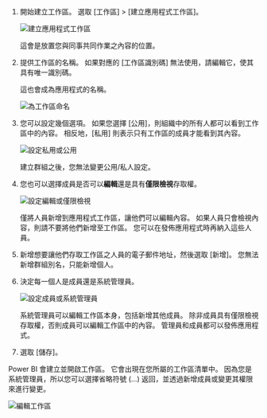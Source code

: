 1. 開始建立工作區。 選取 [工作區] > [建立應用程式工作區]。
   
     ![建立應用程式工作區](media/powerbi-service-create-app-workspace/power-bi-create-app-workspace.png)
   
    這會是放置您與同事共同作業之內容的位置。

2. 提供工作區的名稱。 如果對應的 [工作區識別碼] 無法使用，請編輯它，使其具有唯一識別碼。
   
     這也會成為應用程式的名稱。
   
     ![為工作區命名](media/powerbi-service-create-app-workspace/power-bi-apps-create-workspace-name.png)

3. 您可以設定幾個選項。 如果您選擇 [公用]，則組織中的所有人都可以看到工作區中的內容。 相反地，[私用] 則表示只有工作區的成員才能看到其內容。
   
     ![設定私用或公用](media/powerbi-service-create-app-workspace/power-bi-apps-create-workspace-private-public.png)
   
    建立群組之後，您無法變更公用/私人設定。

4. 您也可以選擇成員是否可以**編輯**還是具有**僅限檢視**存取權。
   
     ![設定編輯或僅限檢視](media/powerbi-service-create-app-workspace/power-bi-apps-create-workspace-members-edit.png)
   
     僅將人員新增到應用程式工作區，讓他們可以編輯內容。 如果人員只會檢視內容，則請不要將他們新增至工作區。 您可以在發佈應用程式時再納入這些人員。

5. 新增想要讓他們存取工作區之人員的電子郵件地址，然後選取 [新增]。 您無法新增群組別名，只能新增個人。

6. 決定每一個人是成員還是系統管理員。
   
     ![設定成員或系統管理員](media/powerbi-service-create-app-workspace/power-bi-apps-create-workspace-admin.png)
   
    系統管理員可以編輯工作區本身，包括新增其他成員。 除非成員具有僅限檢視存取權，否則成員可以編輯工作區中的內容。 管理員和成員都可以發佈應用程式。

7. 選取 [儲存]。

Power BI 會建立並開啟工作區。 它會出現在您所屬的工作區清單中。 因為您是系統管理員，所以您可以選擇省略符號 (…) 返回，並透過新增成員或變更其權限來進行變更。

![編輯工作區](media/powerbi-service-create-app-workspace/power-bi-apps-edit-workspace-ellipsis.png)

